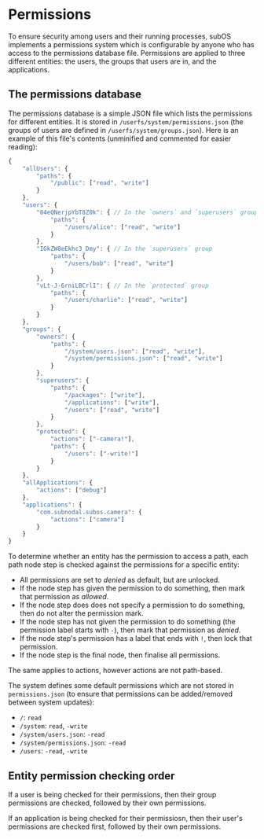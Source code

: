# Permissions
To ensure security among users and their running processes, subOS implements a
permissions system which is configurable by anyone who has access to the
permissions database file. Permissions are applied to three different entities:
the users, the groups that users are in, and the applications.

## The permissions database
The permissions database is a simple JSON file which lists the permissions for
different entities. It is stored in `/userfs/system/permissions.json` (the
groups of users are defined in `/userfs/system/groups.json`). Here is an example
of this file's contents (unminified and commented for easier reading):

```javascript
{
    "allUsers": {
        "paths": {
            "/public": ["read", "write"]
        }
    },
    "users": {
        "84eQNerjpYbT8Z0k": { // In the `owners` and `superusers` groups
            "paths": {
                "/users/alice": ["read", "write"]
            }
        },
        "IGkZW8eEkhc3_Dmy": { // In the `superusers` group
            "paths": {
                "/users/bob": ["read", "write"]
            }
        },
        "vLt-J-6rniLBCrlI": { // In the `protected` group
            "paths": {
                "/users/charlie": ["read", "write"]
            }
        }
    },
    "groups": {
        "owners": {
            "paths": {
                "/system/users.json": ["read", "write"],
                "/system/permissions.json": ["read", "write"]
            }
        },
        "superusers": {
            "paths": {
                "/packages": ["write"],
                "/applications": ["write"],
                "/users": ["read", "write"]
            }
        },
        "protected": {
            "actions": ["-camera!"],
            "paths": {
                "/users": ["-write!"]
            }
        }
    },
    "allApplications": {
        "actions": ["debug"]
    },
    "applications": {
        "com.subnodal.subos.camera": {
            "actions": ["camera"]
        }
    }
}
```

To determine whether an entity has the permission to access a path, each path
node step is checked against the permissions for a specific entity:

* All permissions are set to _denied_ as default, but are unlocked.
* If the node step has given the permission to do something, then mark that
  permission as _allowed_.
* If the node step does does not specify a permission to do something, then do
  not alter the permission mark.
* If the node step has not given the permission to do something (the permission
  label starts with `-`), then mark that permission as _denied_.
* If the node step's permission has a label that ends with `!`, then lock that
  permission.
* If the node step is the final node, then finalise all permissions.

The same applies to actions, however actions are not path-based.

The system defines some default permissions which are not stored in
`permissions.json` (to ensure that permissions can be added/removed between
system updates):

* `/`: `read`
* `/system`: `read`, `-write`
* `/system/users.json`: `-read`
* `/system/permissions.json`: `-read`
* `/users`: `-read`, `-write`

## Entity permission checking order
If a user is being checked for their permissions, then their group permissions
are checked, followed by their own permissions.

If an application is being checked for their permissiosn, then their user's
permissions are checked first, followed by their own permissions.